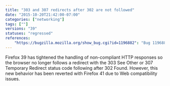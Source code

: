 ```yaml
---
title: "303 and 307 redirects after 302 are not followed"
date: "2015-10-20T21:42:00-07:00"
categories: ["networking"]
tags: [""]
versions: "39"
statuses: "regressed"
references:
    "https://bugzilla.mozilla.org/show_bug.cgi?id=1196882": "Bug 1196882 - Firefox not following 303/7 Status Code after 302"
---
```

Firefox 39 has tightened the handling of non-compliant HTTP responses so the browser no longer follows a redirect with the 303 See Other or 307 Temporary Redirect status code following after 302 Found. However, this new behavior has been reverted with Firefox 41 due to Web compatibility issues.
